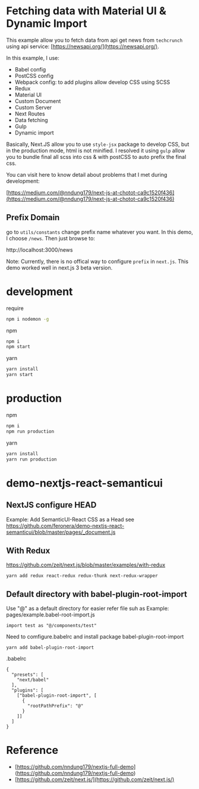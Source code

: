 # Fetching data with Material UI & Dynamic Import

This example allow you to fetch data from api get news from `techcrunch` using api service: [https://newsapi.org/](https://newsapi.org/). 

In this example, I use:
+ Babel config
+ PostCSS config
+ Webpack config: to add plugins allow develop CSS using SCSS
+ Redux
+ Material UI
+ Custom Document
+ Custom Server
+ Next Routes
+ Data fetching
+ Gulp
+ Dynamic import

Basically, Next.JS allow you to use `style-jsx` package to develop CSS, but in the production mode, html is not minified. I resolved it using `gulp` allow you to bundle final all scss into css & with postCSS to auto prefix the final css.

You can visit here to know detail about problems that I met during development:

[https://medium.com/@nndung179/next-js-at-chotot-ca9c1520f436](https://medium.com/@nndung179/next-js-at-chotot-ca9c1520f436)

## Prefix Domain

go to `utils/constants` change prefix name whatever you want. In this demo, I choose `/news`. Then just browse to: 

http://localhost:3000/news

Note: Currently, there is no offical way to configure `prefix` in `next.js`. This demo worked well in next.js 3 beta version.

# development

require
```bash
npm i nodemon -g
```

npm
```bash
npm i
npm start
```

yarn
```bash
yarn install
yarn start
```

# production

npm
```bash
npm i
npm run production
```

yarn
```bash
yarn install
yarn run production
```


# demo-nextjs-react-semanticui


## NextJS configure HEAD
Example: Add SemanticUI-React CSS as a Head see
https://github.com/feronera/demo-nextjs-react-semanticui/blob/master/pages/_document.js

## With Redux

https://github.com/zeit/next.js/blob/master/examples/with-redux

```
yarn add redux react-redux redux-thunk next-redux-wrapper
```

## Default directory with babel-plugin-root-import
Use "@" as a default directory for easier refer file suh as
Example: pages/example.babel-root-import.js

```
import test as "@/components/test"
```

Need to comfigure.babelrc and install package babel-plugin-root-import
```
yarn add babel-plugin-root-import
```
.babelrc
```
{
  "presets": [
    "next/babel"
  ],
  "plugins": [
    ["babel-plugin-root-import", [
      {
        "rootPathPrefix": "@"
      }
    ]]
  ]
}
```

# Reference

+ [https://github.com/nndung179/nextjs-full-demo] (https://github.com/nndung179/nextjs-full-demo)
+ [https://github.com/zeit/next.js/](https://github.com/zeit/next.js/)

